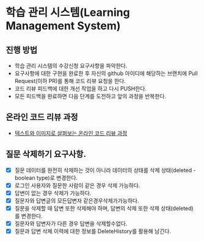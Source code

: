 # 학습 관리 시스템(Learning Management System)
## 진행 방법
* 학습 관리 시스템의 수강신청 요구사항을 파악한다.
* 요구사항에 대한 구현을 완료한 후 자신의 github 아이디에 해당하는 브랜치에 Pull Request(이하 PR)를 통해 코드 리뷰 요청을 한다.
* 코드 리뷰 피드백에 대한 개선 작업을 하고 다시 PUSH한다.
* 모든 피드백을 완료하면 다음 단계를 도전하고 앞의 과정을 반복한다.

## 온라인 코드 리뷰 과정
* [텍스트와 이미지로 살펴보는 온라인 코드 리뷰 과정](https://github.com/next-step/nextstep-docs/tree/master/codereview)

## 질문 삭제하기 요구사항.
* [x] 질문 데이터를 완전히 삭제하는 것이 아니라 데이터의 상태를 삭제 상태(deleted - boolean type)로 변경한다.
* [x] 로그인 사용자와 질문한 사람이 같은 경우 삭제 가능하다.
* [x] 답변이 없는 경우 삭제가 가능하다.
* [x] 질문자와 답변글의 모든답변자 같은경우삭제가가능하다.
* [x] 질문을 삭제할 때 답변 또한 삭제해야 하며, 답변의 삭제 또한 삭제 상태(deleted)를 변경한다.
* [x] 질문자와 답변자가 다른 경우 답변을 삭제할수없다.
* [x] 질문과 답변 삭제 이력에 대한 정보를 DeleteHistory를 활용해 남긴다.